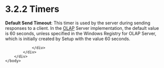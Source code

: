 <html dir="LTR" xmlns:mshelp="http://msdn.microsoft.com/mshelp" xmlns:ddue="http://ddue.schemas.microsoft.com/authoring/2003/5" xmlns:xlink="http://www.w3.org/1999/xlink" xmlns:tool="http://www.microsoft.com/tooltip">
    <head>
        <meta http-equiv="Content-Type" content="text/html; CHARSET=utf-8"></meta>
        <meta name="save" content="history"></meta>
        <title>3.2.2 Timers</title>
        <xml>
            <mshelp:toctitle title="3.2.2 Timers"></mshelp:toctitle>
            <mshelp:rltitle title="[MS-SSAS8]: Timers"></mshelp:rltitle>
            <mshelp:keyword index="A" term="069a5d79-526a-4344-9f6f-0fd6ca8f74a3"></mshelp:keyword>
            <mshelp:attr name="DCSext.ContentType" value="open specification"></mshelp:attr>
            <mshelp:attr name="AssetID" value="069a5d79-526a-4344-9f6f-0fd6ca8f74a3"></mshelp:attr>
            <mshelp:attr name="TopicType" value="kbRef"></mshelp:attr>
            <mshelp:attr name="DCSext.Title" value="[MS-SSAS8]: Timers" />
        </xml>
    </head>
    <body>
        <div id="header">
            <h1 class="heading">3.2.2 Timers</h1>
        </div>
        <div id="mainSection">
            <div id="mainBody">
                <div id="allHistory" class="saveHistory"></div>
                <div id="sectionSection0" class="section" name="collapseableSection">
                    

<p><b>Default Send Timeout</b>: This timer is used by
the server during sending responses to a client. In the <a href="c527450b-f5bd-424b-8c98-ba6365288f35.htm#gt_055c223a-52f1-4d41-b95b-d7c60eaa388f">OLAP</a> Server implementation,
the default value is 60 seconds, unless specified in the Windows Registry for
OLAP Server, which is initially created by Setup with the value 60 seconds.</p>


                </div>
            </div>
        </div>
    </body>
</html>